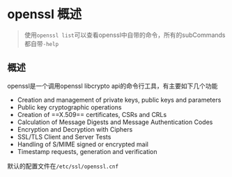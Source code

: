 # openssl 概述

> 使用`openssl list`可以查看openssl中自带的命令，所有的subCommands都自带`-help`

## 概述

openssl是一个调用openssl libcrypto api的命令行工具，有主要如下几个功能

- Creation and management of private keys, public keys and parameters
- Public key cryptographic operations
- Creation of  ==X.509== certificates, CSRs and CRLs
- Calculation of Message Digests and Message Authentication Codes
- Encryption and Decryption with Ciphers
- SSL/TLS Client and Server Tests
- Handling of S/MIME signed or encrypted mail
- Timestamp requests, generation and verification

默认的配置文件在`/etc/ssl/openssl.cnf`
